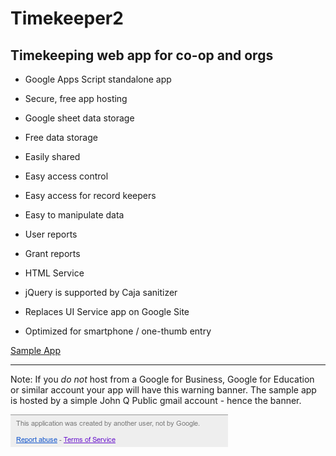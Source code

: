 # Timekeeper2
## Timekeeping web app for co-op and orgs
* Google Apps Script standalone app
 * Secure, free app hosting

* Google sheet data storage 
 * Free data storage
 * Easily shared
 * Easy access control
 * Easy access for record keepers
 * Easy to manipulate data
 * User reports
 * Grant reports

* HTML Service
 * jQuery is supported by Caja sanitizer
 * Replaces UI Service app on Google Site

* Optimized for smartphone / one-thumb entry

[Sample App](https://script.google.com/macros/s/AKfycbwNo0zs99ohLaNYYJoixBSdYcg5HjDpD_3Nu1b8XnMuMUP8km4/exec)  

-----------------------------------
Note: If you *do not* host from a Google for Business, Google for Education or similar account your app will have this warning banner. The sample app is hosted by a simple John Q Public gmail account - hence the banner.

![Warning banner](https://raw.githubusercontent.com/alhazen1/Timekeeper2/master/warning.png)


